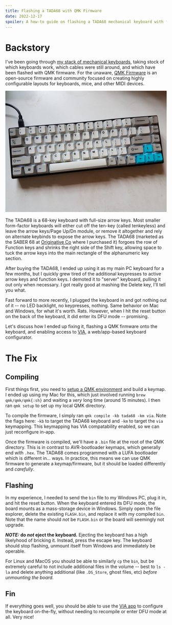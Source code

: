 ```yaml
---
title: Flashing a TADA68 with QMK Firmware
date: 2022-12-17
spoiler: A how-to guide on flashing a TADA68 mechanical keyboard with fully-programmable QMK firmware (with VIA support)
---
```


# Backstory

I've been going through [my stack of mechanical keyboards](https://reddit.com/r/mechanicalkeyboards), taking stock of which keyboards work, which cables were still around, and which have been flashed with QMK firmware. For the unaware, [QMK Firmware](https://docs.qmk.fm/) is an open-source firmware and community focused on creating highly configurable layouts for keyboards, mice, and other MIDI devices.

![Picture of the TADA68](./tada68.jpeg)

The TADA68 is a 68-key keyboard with full-size arrow keys. Most smaller form-factor keyboards will either cut off the ten-key (called tenkeyless) and leave the arrow keys/Page Up/Dn module, or remove it altogether and rely on alternate keybinds to expose the arrow keys. The TADA68 (marketed as the SABER 68 at [Originative Co](https://www.originativeco.com/) where I purchased it) forgoes the row of Function keys and shrinks the right side of the Shift key, allowing space to tuck the arrow keys into the main rectangle of the alphanumeric key section.

After buying the TADA68, I ended up using it as my main PC keyboard for a few months, but I quickly grew tired of the additional keypresses to active arrow keys and function keys. I demoted it to "server" keyboard, pulling it out only when necessary. I got really good at mashing the Delete key, I'll tell you what.

Fast forward to more recently, I plugged the keyboard in and got nothing out of it -- no LED backlight, no keypresses, nothing. Same behavior on Mac and Windows, for what it's worth. Rats. However, when I hit the reset button on the back of the keyboard, it did enter its DFU mode -- promising.

Let's discuss how I ended up fixing it, flashing a QMK firmware onto the keyboard, and enabling access to [VIA](https://www.caniusevia.com/), a web/app-based keyboard configurator.

# The Fix

## Compiling

First things first, you need to [setup a QMK environment](https://docs.qmk.fm/#/newbs_getting_started) and build a keymap. I ended up using my Mac for this, which just involved running `brew qmk/qmk/qmk{:sh}` and waiting a _very_ long time (around 15 minutes). I then ran `qmk setup` to set up my local QMK directory.

To compile the firmware, I simply ran `qmk compile -kb tada68 -km via`. Note the flags here: `-kb` to target the TADA68 keyboard and `-km` to target the `via` keymapping. This keymapping has VIA compatability enabled, so we can just reconfigure in-app.

Once the firmware is compiled, we'll have a `.bin` file at the root of the QMK directory. This is in contrast to AVR-bootloader keymaps, which generally end with `.hex`. The TADA68 comes programmed with a LUFA bootloader which is different in... ways. In practice, this means we can use QMK firmware to generate a keymap/firmware, but it should be loaded differently and _carefully_.

## Flashing

In my experience, I needed to send the `bin` file to my Windows PC, plug it in, and hit the reset button. When the keyboard entered its DFU mode, the board mounts as a mass-storage device in Windows. Simply open the file explorer, delete the existing `FLASH.bin`, and replace it with my compiled `bin`. Note that the name should _not_ be `FLASH.bin` or the board will seemingly not upgrade.

**_NOTE:_ do _not_ eject the keyboard.** Ejecting the keyboard has a high likelyhood of bricking it. Instead, press the escape key. The keyboard should stop flashing, unmount itself from Windows and immediately be operable.

For Linux and MacOS you should be able to similarly `cp` the `bin`, but be extremely careful to not include additional files in the volume -- best to `ls -la` and delete anything additional (like `.DS_Store`, ghost files, etc) _before unmounting the board._

## Fin

If everything goes well, you should be able to use the [VIA app](https://www.caniusevia.com/) to configure the keyboard on-the-fly, without needing to recompile or enter DFU mode at all. Very nice!
